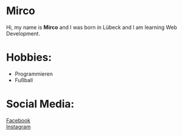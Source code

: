 # Mirco
Hi, my name is **Mirco** and I was born in Lübeck and I am learning Web Development.

# Hobbies:
- Programmieren
- Fußball

# Social Media: 
[Facebook](www.facebook.de) <br>
[Instagram](www.instagram.de) 
